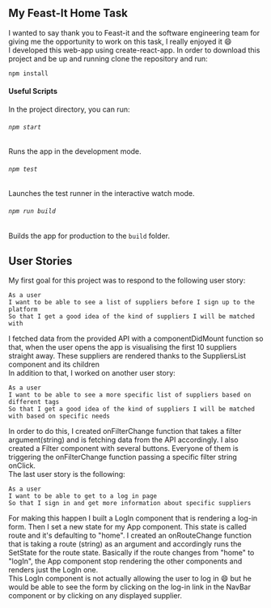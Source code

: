 ## My Feast-It Home Task

I wanted to say thank you to Feast-it and the software engineering team for giving me the opportunity to work on this task, I really enjoyed it :smile:<br>
I developed this web-app using create-react-app. In order to download this project and be up and running clone the repository and run:
```
npm install
```

#### Useful Scripts

In the project directory, you can run:

###### `npm start`
Runs the app in the development mode.<br />


###### `npm test`
Launches the test runner in the interactive watch mode.<br />

###### `npm run build`
Builds the app for production to the `build` folder.<br />


## User Stories

My first goal for this project was to respond to the following user story: 
```
As a user
I want to be able to see a list of suppliers before I sign up to the platform
So that I get a good idea of the kind of suppliers I will be matched with
```
I fetched data from the provided API with a componentDidMount function so that, when the user opens the app is visualising the first 10 suppliers straight away. These suppliers are rendered thanks to the SuppliersList component and its children<br>
In addition to that, I worked on another user story:
```
As a user
I want to be able to see a more specific list of suppliers based on different tags
So that I get a good idea of the kind of suppliers I will be matched with based on specific needs
```
In order to do this, I created onFilterChange function that takes a filter argument(string) and is fetching data from the API accordingly. I also created a Filter component with several buttons. Everyone of them is triggering the onFilterChange function passing a specific filter string onClick.<br>
The last user story is the following:
```
As a user
I want to be able to get to a log in page
So that I sign in and get more information about specific suppliers
```
For making this happen I built a LogIn component that is rendering a log-in form. Then I set a new state for my App component. This state is called route and it's defaulting to "home". I created an onRouteChange function that is taking a route (string) as an argument and accordingly runs the SetState for the route state. Basically if the route changes from "home" to "logIn", the App component stop rendering the other components and renders just the LogIn one. <br>
This LogIn component is not actually allowing the user to log in :smile: but he would be able to see the form by clicking on the log-in link in the NavBar component or by clicking on any displayed supplier.



